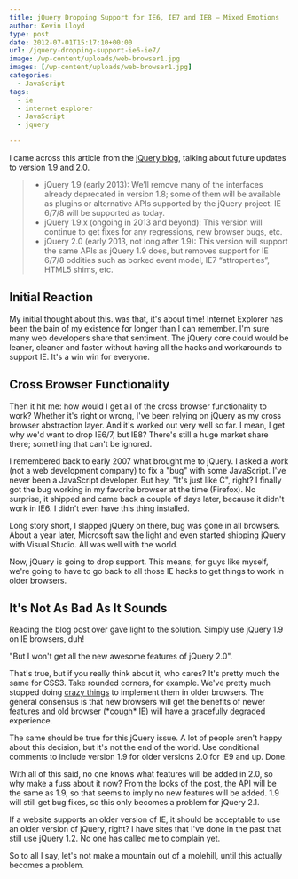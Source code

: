 ```yaml
---
title: jQuery Dropping Support for IE6, IE7 and IE8 – Mixed Emotions
author: Kevin Lloyd
type: post
date: 2012-07-01T15:17:10+00:00
url: /jquery-dropping-support-ie6-ie7/
image: /wp-content/uploads/web-browser1.jpg
images: [/wp-content/uploads/web-browser1.jpg]
categories:
  - JavaScript
tags:
  - ie
  - internet explorer
  - JavaScript
  - jquery

---
```

I came across this article from the [jQuery blog][1], talking about future updates to version 1.9 and 2.0.

>   * jQuery 1.9 (early 2013): We’ll remove many of the interfaces already deprecated in version 1.8; some of them will be available as plugins or alternative APIs supported by the jQuery project. IE 6/7/8 will be supported as today.
>   * jQuery 1.9.x (ongoing in 2013 and beyond): This version will continue to get fixes for any regressions, new browser bugs, etc.
>   * jQuery 2.0 (early 2013, not long after 1.9): This version will support the same APIs as jQuery 1.9 does, but removes support for IE 6/7/8 oddities such as borked event model, IE7 “attroperties”, HTML5 shims, etc.

## Initial Reaction

My initial thought about this. was that, it's about time! Internet Explorer has been the bain of my existence for longer than I can remember. I'm sure many web developers share that sentiment. The jQuery core could would be leaner, cleaner and faster without having all the hacks and workarounds to support IE. It's a win win for everyone.

## Cross Browser Functionality

Then it hit me: how would I get all of the cross browser functionality to work? Whether it's right or wrong, I've been relying on jQuery as my cross browser abstraction layer. And it's worked out very well so far. I mean, I get why we'd want to drop IE6/7, but IE8? There's still a huge market share there; something that can't be ignored.

I remembered back to early 2007 what brought me to jQuery. I asked a work (not a web development company) to fix a "bug" with some JavaScript. I've never been a JavaScript developer. But hey, "It's just like C", right? I finally got the bug working in my favorite browser at the time (Firefox). No surprise, it shipped and came back a couple of days later, because it didn't work in IE6. I didn't even have this thing installed.

Long story short, I slapped jQuery on there, bug was gone in all browsers. About a year later, Microsoft saw the light and even started shipping jQuery with Visual Studio. All was well with the world.

Now, jQuery is going to drop support. This means, for guys like myself, we're going to have to go back to all those IE hacks to get things to work in older browsers.

## It's Not As Bad As It Sounds

Reading the blog post over gave light to the solution. Simply use jQuery 1.9 on IE browsers, duh!

"But I won't get all the new awesome features of jQuery 2.0".

That's true, but if you really think about it, who cares? It's pretty much the same for CSS3. Take rounded corners, for example. We've pretty much stopped doing [crazy things][2] to implement them in older browsers. The general consensus is that new browsers will get the benefits of newer features and old browser (\*cough\* IE) will have a gracefully degraded experience.

The same should be true for this jQuery issue. A lot of people aren't happy about this decision, but it's not the end of the world. Use conditional comments to include version 1.9 for older versions 2.0 for IE9 and up. Done.

With all of this said, no one knows what features will be added in 2.0, so why make a fuss about it now? From the looks of the post, the API will be the same as 1.9, so that seems to imply no new features will be added. 1.9 will still get bug fixes, so this only becomes a problem for jQuery 2.1.

If a website supports an older version of IE, it should be acceptable to use an older version of jQuery, right? I have sites that I've done in the past that still use jQuery 1.2. No one has called me to complain yet.

So to all I say, let's not make a mountain out of a molehill, until this actually becomes a problem.

 [1]: http://blog.jquery.com/2012/06/28/jquery-core-version-1-9-and-beyond/
 [2]: https://webdevelopment2.com/rounded-corners-jquery-css/ "Crazy Rounded Corners"